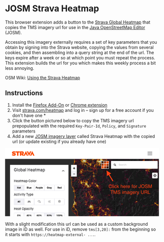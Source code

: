 # JOSM Strava Heatmap

This browser extension adds a button to the [Strava Global Heatmap][1] that
copies the TMS imagery url for use in the [Java OpenStreetMap Editor][2] (JOSM).

Accessing this imagery externally requires a set of key parameters that you obtain
by signing into the Strava website, copying the values from several cookies, and
then assembling into a query string at the end of the url.  The keys expire after a
week or so at which point you must repeat the process.  This extension builds the
url for you which makes this weekly process a bit less annoying.  

OSM Wiki: [Using the Strava Heatmap][3]

[1]: https://www.strava.com/heatmap
[2]: https://josm.openstreetmap.de/
[3]: https://wiki.openstreetmap.org/wiki/Strava

## Instructions

1. Install the [Firefox Add-On][4] or [Chrome extension][7]
2. Visit [strava.com/heatmap][5] and log in – sign up for a free account if you don't have one *
3. Click the button pictured below to copy the TMS imagery url prepopulated with the required
   `Key-Pair-Id`, `Policy`, and `Signature` parameters
4. Add a new [JOSM imagery layer][6] called Strava Heatmap with the copied url (or update existing if you already have one)

![Screenshot of Strava Heatmap with button added](screenshot.png)

[4]: https://addons.mozilla.org/en-US/firefox/addon/josm-strava-heatmap/
[5]: https://www.strava.com/heatmap
[6]: https://josm.openstreetmap.de/wiki/Help/Preferences/Imagery#SelectedEntries
[7]: https://chrome.google.com/webstore/detail/josm-strava-heatmap/hicmfobjcbinceoeegookkgllpdgkcdc

With a slight modification this url can be used as a custom background image in iD as well.
For use in iD, remove `tms[3,20]:` from the beginning so it starts with `https://heatmap-external- ...`.
